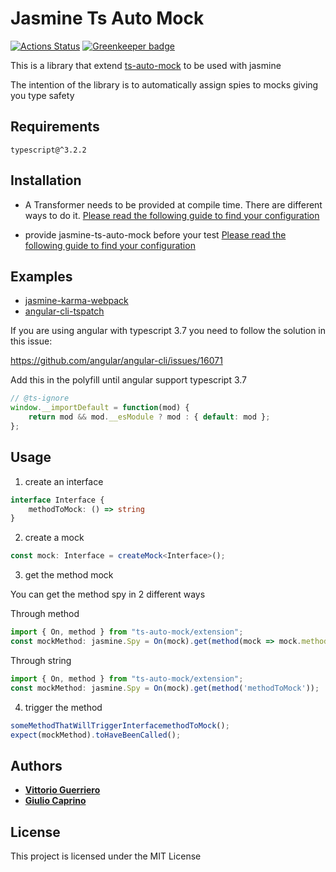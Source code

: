 # Jasmine Ts Auto Mock

[![Actions Status](https://github.com/Typescript-TDD/jasmine-ts-auto-mock/workflows/Master/badge.svg)](https://github.com/Typescript-TDD/jasmine-ts-auto-mock/actions) [![Greenkeeper badge](https://badges.greenkeeper.io/Typescript-TDD/jasmine-ts-auto-mock.svg)](https://greenkeeper.io/)

This is a library that extend [ts-auto-mock](https://github.com/uittorio/ts-auto-mock) to be used with jasmine

The intention of the library is to automatically assign spies to mocks giving you type safety

## Requirements
`
typescript@^3.2.2
`

## Installation

- A Transformer needs to be provided at compile time. There are different ways to do it.
[Please read the following guide to find your configuration](https://github.com/Typescript-TDD/ts-auto-mock/blob/master/docs/TRANSFORMER.md)

- provide jasmine-ts-auto-mock before your test
[Please read the following guide to find your configuration](docs/CONFIG.md)

## Examples
- [jasmine-karma-webpack](examples/karma-webpack)
- [angular-cli-tspatch](examples/angular-cli-tspatch)

If you are using angular with typescript 3.7 you need to follow the solution in this issue:

https://github.com/angular/angular-cli/issues/16071

Add this in the polyfill until angular support typescript 3.7
```ts
// @ts-ignore
window.__importDefault = function(mod) {
    return mod && mod.__esModule ? mod : { default: mod };
};
```


## Usage
1) create an interface
```ts
interface Interface {
    methodToMock: () => string
}
```
2) create a mock
```ts
const mock: Interface = createMock<Interface>();
```
3) get the method mock 

You can get the method spy in 2 different ways

Through method
```ts
import { On, method } from "ts-auto-mock/extension";
const mockMethod: jasmine.Spy = On(mock).get(method(mock => mock.methodToMock));
```

Through string
```ts
import { On, method } from "ts-auto-mock/extension";
const mockMethod: jasmine.Spy = On(mock).get(method('methodToMock'));
```

4) trigger the method
```ts
someMethodThatWillTriggerInterfacemethodToMock();
expect(mockMethod).toHaveBeenCalled();
```

## Authors

* [**Vittorio Guerriero**](https://github.com/uittorio)
* [**Giulio Caprino**](https://github.com/pmyl)

## License

This project is licensed under the MIT License
